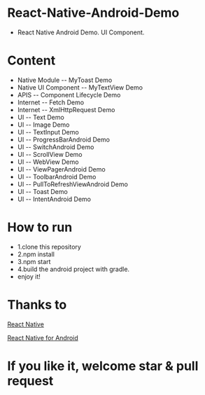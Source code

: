 # React-Native-Android-Demo
* React Native Android Demo. UI Component.

# Content
* Native Module -- MyToast Demo
* Native UI Component -- MyTextView Demo
* APIS -- Component Lifecycle Demo
* Internet -- Fetch Demo
* Internet -- XmlHttpRequest Demo
* UI -- Text Demo
* UI -- Image Demo
* UI -- TextInput Demo
* UI -- ProgressBarAndroid Demo
* UI -- SwitchAndroid Demo
* UI -- ScrollView Demo
* UI -- WebView Demo
* UI -- ViewPagerAndroid Demo
* UI -- ToolbarAndroid Demo
* UI -- PullToRefreshViewAndroid Demo
* UI -- Toast Demo
* UI -- IntentAndroid Demo



# How to run
* 1.clone this repository
* 2.npm install
* 3.npm start
* 4.build the android project with gradle. 
* enjoy it!


# Thanks to
[React Native](https://facebook.github.io/react-native/)

[React Native for Android ](http://www.race604.com/react-native-android-practice/) 


# If you like it, welcome star & pull request
